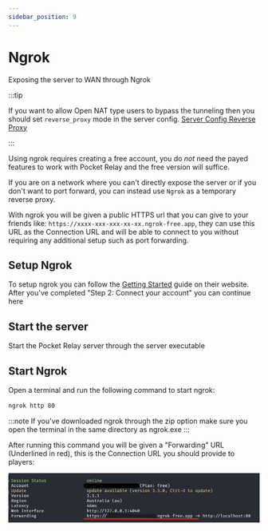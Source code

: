 ```yaml
---
sidebar_position: 9
---
```


# Ngrok

Exposing the server to WAN through Ngrok

:::tip

If you want to allow Open NAT type users to bypass the tunneling then you should
set `reverse_proxy` mode in the server config. [Server Config Reverse Proxy](./configuration.md#reverse-proxy)

:::

Using ngrok requires creating a free account, you do *not* need the payed features to work with Pocket Relay and the free version will suffice.

If you are on a network where you can't directly expose the server or if you don't want to port forward, you can instead use `Ngrok` as a temporary reverse proxy. 

With ngrok you will be given a public HTTPS url that you can give to your friends like: `https://xxxx-xxx-xxx-xx-xx.ngrok-free.app`, they can
use this URL as the Connection URL and will be able to connect to you without requiring any additional setup such as port forwarding.

## Setup Ngrok

To setup ngrok you can follow the [Getting Started](https://ngrok.com/docs/getting-started/) guide on their website. After you've completed "Step 2: Connect your account" you can continue here

## Start the server

Start the Pocket Relay server through the server executable 

## Start Ngrok

Open a terminal and run the following command to start ngrok:

```sh
ngrok http 80
```

:::note
If you've downloaded ngrok through the zip option make sure you open the terminal
in the same directory as ngrok.exe
:::

After running this command you will be given a "Forwarding" URL (Underlined in red), this is the Connection URL you should provide to players:

![Ngrok](./img/ngrok.png)

